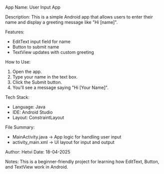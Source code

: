 App Name: User Input App

Description:
This is a simple Android app that allows users to enter their name and display a greeting message like "Hi [name]".

Features:
- EditText input field for name
- Button to submit name
- TextView updates with custom greeting

How to Use:
1. Open the app.
2. Type your name in the text box.
3. Click the Submit button.
4. You'll see a message saying "Hi [Your Name]".

Tech Stack:
- Language: Java
- IDE: Android Studio
- Layout: ConstraintLayout

File Summary:
- MainActivity.java → App logic for handling user input
- activity_main.xml → UI layout for input and output

Author: Hetvi
Date: 18-04-2025

Notes:
This is a beginner-friendly project for learning how EditText, Button, and TextView work in Android.
